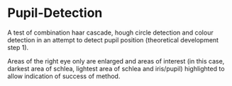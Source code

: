 # Pupil-Detection
A test of combination haar cascade, hough circle detection and colour detection in an attempt to detect pupil position (theoretical development step 1).

Areas of the right eye only are enlarged and areas of interest (in this case, darkest area of schlea, lightest area of schlea and iris/pupil) highlighted to allow indication of success of method.
